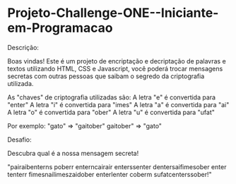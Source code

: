 ﻿# Projeto-Challenge-ONE--Iniciante-em-Programacao

Descrição:

Boas vindas! Este é um projeto de encriptação e decriptação de palavras e textos utilizando HTML, CSS e Javascript, você poderá trocar mensagens secretas com outras pessoas que saibam o segredo da criptografia utilizada.

As "chaves" de criptografia utilizadas são:
A letra "e" é convertida para "enter"
A letra "i" é convertida para "imes"
A letra "a" é convertida para "ai"
A letra "o" é convertida para "ober"
A letra "u" é convertida para "ufat"

Por exemplo:
"gato" => "gaitober"
gaitober" => "gato"

Desafio:

Descubra qual é a nossa mensagem secreta!

"pairaibenterns poberr enterncairair enterssenter dentersaifimesober enter tenterr fimesnailimeszaidober enterlenter coberm sufatcenterssober!"
